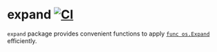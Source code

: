 # expand [![CI](https://github.com/k1LoW/expand/actions/workflows/ci.yml/badge.svg)](https://github.com/k1LoW/expand/actions/workflows/ci.yml)

`expand` package provides convenient functions to apply [`func os.Expand`](https://pkg.go.dev/os#Expand) efficiently.
